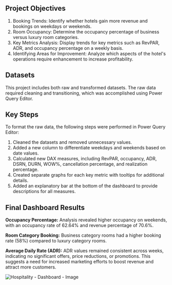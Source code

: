 ## Project Objectives

1. Booking Trends: Identify whether hotels gain more revenue and bookings on weekdays or weekends.
2. Room Occupancy: Determine the occupancy percentage of business versus luxury room categories.
3. Key Metrics Analysis: Display trends for key metrics such as RevPAR, ADR, and occupancy percentage on a weekly basis.
4. Identifying Areas for Improvement: Analyze which aspects of the hotel's operations require enhancement to increase profitability.
   
## Datasets

This project includes both raw and transformed datasets. The raw data required cleaning and transitioning, which was accomplished using Power Query Editor.

## Key Steps

To format the raw data, the following steps were performed in Power Query Editor:
1. Cleaned the datasets and removed unnecessary values.
2. Added a new column to differentiate weekdays and weekends based on date values.
3. Calculated new DAX measures, including RevPAR, occupancy, ADR, DSRN, DURN, WOW%, cancellation percentage, and realization percentage.
4. Created separate graphs for each key metric with tooltips for additional details.
5. Added an explanatory bar at the bottom of the dashboard to provide descriptions for all measures.

## Final Dashboard Results

**Occupancy Percentage:** Analysis revealed higher occupancy on weekends, with an occupancy rate of 62.64% and revenue percentage of 70.6%.

**Room Category Booking:** Business category rooms had a higher booking rate (58%) compared to luxury category rooms.

**Average Daily Rate (ADR):** ADR values remained consistent across weeks, indicating no significant offers, price reductions, or promotions. This suggests a need for increased marketing efforts to boost revenue and attract more customers.



![Hospitality - Dashboard - Image](https://github.com/sathiyavallir/Hospitality-Management/assets/172981081/52c7b9c2-a320-4bc4-a7d3-833b4cec7d7d)


